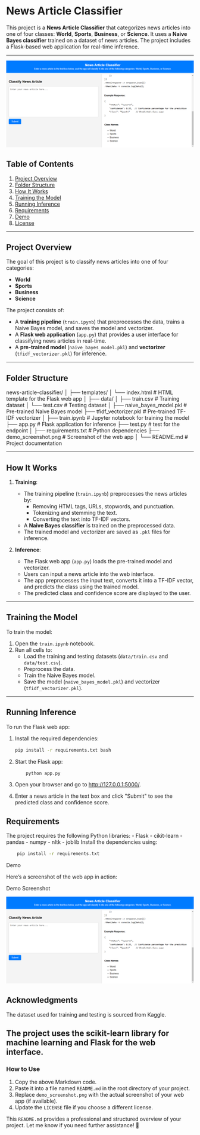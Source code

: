 # News Article Classifier

This project is a **News Article Classifier** that categorizes news articles into one of four classes: **World**, **Sports**, **Business**, or **Science**. It uses a **Naive Bayes classifier** trained on a dataset of news articles. The project includes a Flask-based web application for real-time inference.

---

![Screenshot](screenshot.png)

## Table of Contents

1. [Project Overview](#project-overview)
2. [Folder Structure](#folder-structure)
3. [How It Works](#how-it-works)
4. [Training the Model](#training-the-model)
5. [Running Inference](#running-inference)
6. [Requirements](#requirements)
7. [Demo](#demo)
8. [License](#license)

---

## Project Overview

The goal of this project is to classify news articles into one of four categories:

- **World**
- **Sports**
- **Business**
- **Science**

The project consists of:

- A **training pipeline** (`train.ipynb`) that preprocesses the data, trains a Naive Bayes model, and saves the model and vectorizer.
- A **Flask web application** (`app.py`) that provides a user interface for classifying news articles in real-time.
- A **pre-trained model** (`naive_bayes_model.pkl`) and **vectorizer** (`tfidf_vectorizer.pkl`) for inference.

---

## Folder Structure

news-article-classifier/
│
├── templates/
│ └── index.html # HTML template for the Flask web app
│
├── data/
│ ├── train.csv # Training dataset
│ └── test.csv # Testing dataset
│
├── naive_bayes_model.pkl # Pre-trained Naive Bayes model
├── tfidf_vectorizer.pkl # Pre-trained TF-IDF vectorizer
│
├── train.ipynb # Jupyter notebook for training the model
├── app.py # Flask application for inference
├── test.py # test for the endpoint
│
├── requirements.txt # Python dependencies
├── demo_screenshot.png # Screenshot of the web app
│
└── README.md # Project documentation

---

## How It Works

1. **Training**:

   - The training pipeline (`train.ipynb`) preprocesses the news articles by:
     - Removing HTML tags, URLs, stopwords, and punctuation.
     - Tokenizing and stemming the text.
     - Converting the text into TF-IDF vectors.
   - A **Naive Bayes classifier** is trained on the preprocessed data.
   - The trained model and vectorizer are saved as `.pkl` files for inference.

2. **Inference**:
   - The Flask web app (`app.py`) loads the pre-trained model and vectorizer.
   - Users can input a news article into the web interface.
   - The app preprocesses the input text, converts it into a TF-IDF vector, and predicts the class using the trained model.
   - The predicted class and confidence score are displayed to the user.

---

## Training the Model

To train the model:

1. Open the `train.ipynb` notebook.
2. Run all cells to:
   - Load the training and testing datasets (`data/train.csv` and `data/test.csv`).
   - Preprocess the data.
   - Train the Naive Bayes model.
   - Save the model (`naive_bayes_model.pkl`) and vectorizer (`tfidf_vectorizer.pkl`).

---

## Running Inference

To run the Flask web app:

1. Install the required dependencies:

   ```bash
   pip install -r requirements.txt bash
   ```

2. Start the Flask app:

   ```bash
       python app.py
   ```

3. Open your browser and go to http://127.0.0.1:5000/.

4. Enter a news article in the text box and click "Submit" to see the predicted class and confidence score.

## Requirements

The project requires the following Python libraries: - Flask - cikit-learn - pandas - numpy - nltk - joblib
Install the dependencies using:

```bash
    pip install -r requirements.txt
```

Demo

Here’s a screenshot of the web app in action:

Demo Screenshot

![Screenshot](screenshot.png)

## Acknowledgments

The dataset used for training and testing is sourced from Kaggle.

## The project uses the scikit-learn library for machine learning and Flask for the web interface.

### **How to Use**

1. Copy the above Markdown code.
2. Paste it into a file named `README.md` in the root directory of your project.
3. Replace `demo_screenshot.png` with the actual screenshot of your web app (if available).
4. Update the `LICENSE` file if you choose a different license.

This `README.md` provides a professional and structured overview of your project. Let me know if you need further assistance! 🚀
